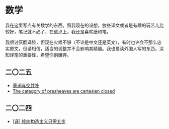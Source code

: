 # 数学

我在这里写点有关数学的东西。照我现在的设想，放些译文或者是有趣的玩艺儿比较好，笔记就不必了，在这点上，我还是喜欢纸和笔。

我很讨厌翻译腔，但现在火候不够（不论是中文还是英文），有时也许会不那么忠实原文，但请相信，适当的调整并不会影响其精髓。我也爱读外国人写的东西，深知译笔的重要性，希望你别嫌弃。

## 二〇二五
- [量词与交并补](./2025/quantifer)
- [The category of presheaves are cartesien closed](./2025/presheaf)

## 二〇二四

- [[译] 接纳构造主义只需五步](./2024/stages)
